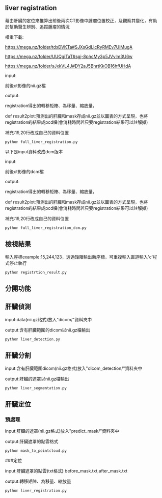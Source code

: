 ## liver registration 

藉由肝臟的定位來推算出前後兩次CT影像中腫瘤位置校正，及觀察其變化，有助於幫助醫生辨別、追蹤腫瘤的情況

權重下載:

https://mega.nz/folder/tdxDVKTa#SJXsGdLlcRyRMEv7UlMugA

https://mega.nz/folder/UUQgiTaT#sgj-8phcMy3p5JVvlm3U6w

https://mega.nz/folder/sJxkVL4J#DY2aJ5BhrtKkOB16hfUHdA

input:

前後ct影像的nii.gz檔

output:

registration得出的轉移矩陣、為移量、縮放量，

def result2plot:預測出的肝臟和mask存成nii.gz並以圖表的方式呈現，也將registration的結果成pcd檔(會消耗時間若只要registration結果可以註解掉)

補充:19,20行改成自己的資料位置


    python full_liver_registration.py

以下是input資料改成dcm版本

input:

前後ct影像的dcm檔

output:

registration得出的轉移矩陣、為移量、縮放量，

def result2plot:預測出的肝臟和mask存成nii.gz並以圖表的方式呈現，也將registration的結果成pcd檔(會消耗時間若只要registration結果可以註解掉)

補充:19,20行改成自己的資料位置


    python full_liver_registration_dcm.py

## 檢視結果

輸入座標example:15,244,123，透過矩陣輸出新座標，可重複輸入直道輸入'c'程式停止執行

    python registrtion_result.py

## 分開功能

## 肝臟偵測

input:data(nii.gz格式)放入"dicom/"資料夾中

output:含有肝臟範圍的dicom以nii.gz檔輸出

    python liver_detection.py
    
## 肝臟分割

input:含有肝臟範圍dicom(nii.gz格式)放入"dicom_detection/"資料夾中

output:肝臟的遮罩以nii.gz檔輸出

    python liver_segmentation.py
    
## 肝臟定位

### 預處理

input:肝臟的遮罩(nii.gz格式)放入"predict_mask/"資料夾中

output:肝臟遮罩的點雲格式

    python mask_to_pointcloud.py

###定位

input:肝臟遮罩的點雲(txt格式) before_mask.txt,after_mask.txt

output:轉移矩陣、為移量、縮放量

    python liver_registration.py
